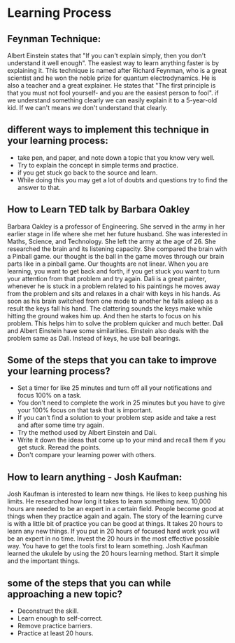 # Learning Process

## Feynman Technique:

Albert Einstein states that "If you can't explain simply, then you don't understand it well enough". The easiest way to learn anything faster is by explaining it. This technique is named after Richard Feynman, who is a great scientist and he won the noble prize for quantum electrodynamics. He is also a teacher and a great explainer. He states that "The first principle is that you must not fool yourself- and you are the easiest person to fool". if we understand something clearly we can easily explain it to a 5-year-old kid. If we can't means we don't understand that clearly.

## different ways to implement this technique in your learning process:


* take pen, and paper, and note down a topic that you know very well.
* Try to explain the concept in simple terms and practice.
* if you get stuck go back to the source and learn.
* While doing this you may get a lot of doubts and questions try to find the answer to that.


## How to Learn TED talk by Barbara Oakley

Barbara Oakley is a professor of Engineering. She served in the army in her earlier stage in life where she met her future husband. She was interested in Maths, Science, and Technology. She left the army at the age of 26. She researched the brain and its listening capacity. She compared the brain with a Pinball game. our thought is the ball in the game moves through our brain parts like in a pinball game. Our thoughts are not linear. When you are learning, you want to get back and forth, if you get stuck you want to turn your attention from that problem and try again. Dali is a great painter, whenever he is stuck in a problem related to his paintings he moves away from the problem and sits and relaxes in a chair with keys in his hands. As soon as his brain switched from one mode to another he falls asleep as a result the keys fall his hand. The clattering sounds the keys make while hitting the ground wakes him up. And then he starts to focus on his problem. This helps him to solve the problem quicker and much better. Dali and Albert Einstein have some similarities. Einstein also deals with the problem same as Dali. Instead of keys, he use ball bearings. 


## Some of the steps that you can take to improve your learning process?

* Set a timer for like 25 minutes and turn off all your notifications and focus 100% on a task.
* You don't need to complete the work in 25 minutes but you have to give your 100% focus on that task that is important.
* If you can't find a solution to your problem step aside and take a rest and after some time try again.
* Try the method used by Albert Einstein and Dali.
* Write it down the ideas that come up to your mind and recall them if you get stuck. Reread the points.
* Don't compare your learning power with others.


## How to learn anything - Josh Kaufman:

Josh Kaufman is interested to learn new things. He likes to keep pushing his limits. He researched how long it takes to learn something new. 10,000 hours are needed to be an expert in a certain field. People become good at things when they practice again and again. The story of the learning curve is with a little bit of practice you can be good at things. It takes 20 hours to learn any new things. If you put in 20 hours of focused hard work you will be an expert in no time. Invest the 20 hours in the most effective possible way. You have to get the tools first to learn something. Josh Kaufman learned the ukulele by using the 20 hours learning method. Start it simple and the important things.



## some of the steps that you can while approaching a new topic?

* Deconstruct the skill.
* Learn enough to self-correct.
* Remove practice barriers.
* Practice at least 20 hours.